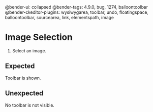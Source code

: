 @bender-ui: collapsed
@bender-tags: 4.9.0, bug, 1274, balloontoolbar
@bender-ckeditor-plugins: wysiwygarea, toolbar, undo, floatingspace, balloontoolbar, sourcearea, link, elementspath,
image

# Image Selection

1. Select an image.

## Expected

Toolbar is shown.

## Unexpected

No toolbar is not visible.
